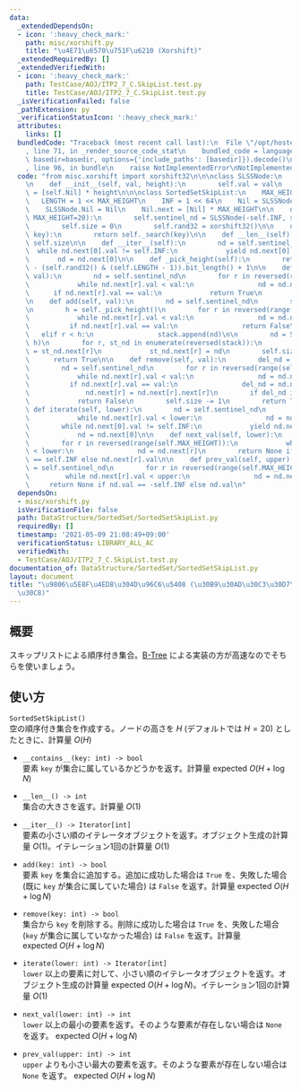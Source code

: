```yaml
---
data:
  _extendedDependsOn:
  - icon: ':heavy_check_mark:'
    path: misc/xorshift.py
    title: "\u4E71\u6570\u751F\u6210 (Xorshift)"
  _extendedRequiredBy: []
  _extendedVerifiedWith:
  - icon: ':heavy_check_mark:'
    path: TestCase/AOJ/ITP2_7_C.SkipList.test.py
    title: TestCase/AOJ/ITP2_7_C.SkipList.test.py
  _isVerificationFailed: false
  _pathExtension: py
  _verificationStatusIcon: ':heavy_check_mark:'
  attributes:
    links: []
  bundledCode: "Traceback (most recent call last):\n  File \"/opt/hostedtoolcache/Python/3.9.7/x64/lib/python3.9/site-packages/onlinejudge_verify/documentation/build.py\"\
    , line 71, in _render_source_code_stat\n    bundled_code = language.bundle(stat.path,\
    \ basedir=basedir, options={'include_paths': [basedir]}).decode()\n  File \"/opt/hostedtoolcache/Python/3.9.7/x64/lib/python3.9/site-packages/onlinejudge_verify/languages/python.py\"\
    , line 96, in bundle\n    raise NotImplementedError\nNotImplementedError\n"
  code: "from misc.xorshift import xorshift32\n\n\nclass SLSSNode:\n    Nil = None\n\
    \n    def __init__(self, val, height):\n        self.val = val\n        self.next\
    \ = [self.Nil] * height\n\n\nclass SortedSetSkipList:\n    MAX_HEIGHT = 20\n \
    \   LENGTH = 1 << MAX_HEIGHT\n    INF = 1 << 64\n    Nil = SLSSNode(INF, MAX_HEIGHT)\n\
    \    SLSSNode.Nil = Nil\n    Nil.next = [Nil] * MAX_HEIGHT\n\n    def __init__(self,\
    \ MAX_HEIGHT=20):\n        self.sentinel_nd = SLSSNode(-self.INF, self.MAX_HEIGHT)\n\
    \        self.size = 0\n        self.rand32 = xorshift32()\n\n    def __contains__(self,\
    \ key):\n        return self._search(key)\n\n    def __len__(self):\n        return\
    \ self.size\n\n    def __iter__(self):\n        nd = self.sentinel_nd\n      \
    \  while nd.next[0].val != self.INF:\n            yield nd.next[0].val\n     \
    \       nd = nd.next[0]\n\n    def _pick_height(self):\n        return self.MAX_HEIGHT\
    \ - (self.rand32() & (self.LENGTH - 1)).bit_length() + 1\n\n    def _search(self,\
    \ val):\n        nd = self.sentinel_nd\n        for r in reversed(range(self.MAX_HEIGHT)):\n\
    \            while nd.next[r].val < val:\n                nd = nd.next[r]\n  \
    \      if nd.next[r].val == val:\n            return True\n        return False\n\
    \n    def add(self, val):\n        nd = self.sentinel_nd\n        stack = []\n\
    \n        h = self._pick_height()\n        for r in reversed(range(self.MAX_HEIGHT)):\n\
    \            while nd.next[r].val < val:\n                nd = nd.next[r]\n  \
    \          if nd.next[r].val == val:\n                return False\n         \
    \   elif r < h:\n                stack.append(nd)\n\n        nd = SLSSNode(val,\
    \ h)\n        for r, st_nd in enumerate(reversed(stack)):\n            nd.next[r]\
    \ = st_nd.next[r]\n            st_nd.next[r] = nd\n        self.size += 1\n  \
    \      return True\n\n    def remove(self, val):\n        del_nd = self.Nil\n\
    \        nd = self.sentinel_nd\n        for r in reversed(range(self.MAX_HEIGHT)):\n\
    \            while nd.next[r].val < val:\n                nd = nd.next[r]\n  \
    \          if nd.next[r].val == val:\n                del_nd = nd.next[r]\n  \
    \              nd.next[r] = nd.next[r].next[r]\n        if del_nd is self.Nil:\n\
    \            return False\n        self.size -= 1\n        return True\n\n   \
    \ def iterate(self, lower):\n        nd = self.sentinel_nd\n        for r in reversed(range(self.MAX_HEIGHT)):\n\
    \            while nd.next[r].val < lower:\n                nd = nd.next[r]\n\
    \        while nd.next[0].val != self.INF:\n            yield nd.next[0].val\n\
    \            nd = nd.next[0]\n\n    def next_val(self, lower):\n        nd = self.sentinel_nd\n\
    \        for r in reversed(range(self.MAX_HEIGHT)):\n            while nd.next[r].val\
    \ < lower:\n                nd = nd.next[r]\n        return None if nd.next[r].val\
    \ == self.INF else nd.next[r].val\n\n    def prev_val(self, upper):\n        nd\
    \ = self.sentinel_nd\n        for r in reversed(range(self.MAX_HEIGHT)):\n   \
    \         while nd.next[r].val < upper:\n                nd = nd.next[r]\n   \
    \     return None if nd.val == -self.INF else nd.val\n"
  dependsOn:
  - misc/xorshift.py
  isVerificationFile: false
  path: DataStructure/SortedSet/SortedSetSkipList.py
  requiredBy: []
  timestamp: '2021-05-09 21:08:49+09:00'
  verificationStatus: LIBRARY_ALL_AC
  verifiedWith:
  - TestCase/AOJ/ITP2_7_C.SkipList.test.py
documentation_of: DataStructure/SortedSet/SortedSetSkipList.py
layout: document
title: "\u9806\u5E8F\u4ED8\u304D\u96C6\u5408 (\u30B9\u30AD\u30C3\u30D7\u30EA\u30B9\
  \u30C8)"
---
```


## 概要
スキップリストによる順序付き集合。[B-Tree](https://neterukun1993.github.io/Library/DataStructure/SortedSet/SortedSetBTree.py) による実装の方が高速なのでそちらを使いましょう。

## 使い方
`SortedSetSkipList()`  
空の順序付き集合を作成する。ノードの高さを $H$ (デフォルトでは $H = 20$) としたときに、計算量 $O(H)$

- `__contains__(key: int) -> bool`  
要素 `key` が集合に属しているかどうかを返す。計算量 $\mathrm{expected}\ O(H + \log N)$

- `__len__() -> int`  
集合の大きさを返す。計算量 $O(1)$

- `__iter__() -> Iterator[int]`  
要素の小さい順のイテレータオブジェクトを返す。オブジェクト生成の計算量 $O(1)$。イテレーション1回の計算量 $O(1)$

- `add(key: int) -> bool`  
要素 `key` を集合に追加する。追加に成功した場合は `True` を、失敗した場合 (既に `key` が集合に属していた場合) は `False` を返す。計算量 $\mathrm{expected}\ O(H + \log N)$

- `remove(key: int) -> bool`  
集合から `key` を削除する。削除に成功した場合は `True` を、失敗した場合 (`key` が集合に属していなかった場合) は `False` を返す。計算量 $\mathrm{expected}\ O(H + \log N)$

- `iterate(lower: int) -> Iterator[int]`  
`lower` 以上の要素に対して、小さい順のイテレータオブジェクトを返す。オブジェクト生成の計算量 $\mathrm{expected}\ O(H + \log N)$。イテレーション1回の計算量 $O(1)$

- `next_val(lower: int) -> int`  
`lower` 以上の最小の要素を返す。そのような要素が存在しない場合は `None` を返す。 $\mathrm{expected}\ O(H + \log N)$

- `prev_val(upper: int) -> int`  
`upper` よりも小さい最大の要素を返す。そのような要素が存在しない場合は `None` を返す。 $\mathrm{expected}\ O(H + \log N)$
